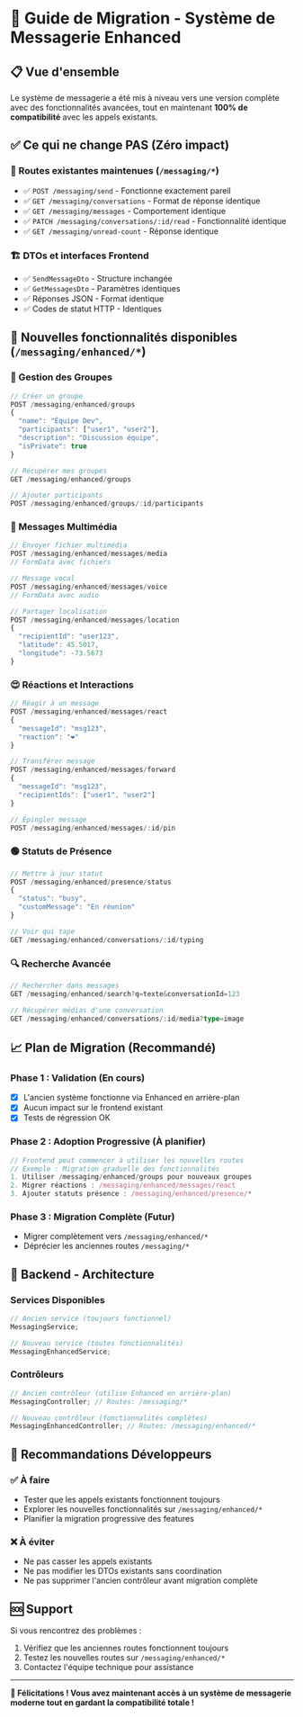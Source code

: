 # 🚀 **Guide de Migration - Système de Messagerie Enhanced**

## **📋 Vue d'ensemble**

Le système de messagerie a été mis à niveau vers une version complète avec des fonctionnalités avancées, tout en maintenant **100% de compatibilité** avec les appels existants.

## **✅ Ce qui ne change PAS (Zéro impact)**

### **🔄 Routes existantes maintenues** (`/messaging/*`)

- ✅ `POST /messaging/send` - Fonctionne exactement pareil
- ✅ `GET /messaging/conversations` - Format de réponse identique
- ✅ `GET /messaging/messages` - Comportement identique
- ✅ `PATCH /messaging/conversations/:id/read` - Fonctionnalité identique
- ✅ `GET /messaging/unread-count` - Réponse identique

### **🏗️ DTOs et interfaces Frontend**

- ✅ `SendMessageDto` - Structure inchangée
- ✅ `GetMessagesDto` - Paramètres identiques
- ✅ Réponses JSON - Format identique
- ✅ Codes de statut HTTP - Identiques

## **🚀 Nouvelles fonctionnalités disponibles** (`/messaging/enhanced/*`)

### **👥 Gestion des Groupes**

```typescript
// Créer un groupe
POST /messaging/enhanced/groups
{
  "name": "Équipe Dev",
  "participants": ["user1", "user2"],
  "description": "Discussion équipe",
  "isPrivate": true
}

// Récupérer mes groupes
GET /messaging/enhanced/groups

// Ajouter participants
POST /messaging/enhanced/groups/:id/participants
```

### **🎥 Messages Multimédia**

```typescript
// Envoyer fichier multimédia
POST /messaging/enhanced/messages/media
// FormData avec fichiers

// Message vocal
POST /messaging/enhanced/messages/voice
// FormData avec audio

// Partager localisation
POST /messaging/enhanced/messages/location
{
  "recipientId": "user123",
  "latitude": 45.5017,
  "longitude": -73.5673
}
```

### **😍 Réactions et Interactions**

```typescript
// Réagir à un message
POST /messaging/enhanced/messages/react
{
  "messageId": "msg123",
  "reaction": "❤️"
}

// Transférer message
POST /messaging/enhanced/messages/forward
{
  "messageId": "msg123",
  "recipientIds": ["user1", "user2"]
}

// Épingler message
POST /messaging/enhanced/messages/:id/pin
```

### **🟢 Statuts de Présence**

```typescript
// Mettre à jour statut
POST /messaging/enhanced/presence/status
{
  "status": "busy",
  "customMessage": "En réunion"
}

// Voir qui tape
GET /messaging/enhanced/conversations/:id/typing
```

### **🔍 Recherche Avancée**

```typescript
// Rechercher dans messages
GET /messaging/enhanced/search?q=texte&conversationId=123

// Récupérer médias d'une conversation
GET /messaging/enhanced/conversations/:id/media?type=image
```

## **📈 Plan de Migration (Recommandé)**

### **Phase 1 : Validation (En cours)**

- [x] L'ancien système fonctionne via Enhanced en arrière-plan
- [x] Aucun impact sur le frontend existant
- [x] Tests de régression OK

### **Phase 2 : Adoption Progressive (À planifier)**

```typescript
// Frontend peut commencer à utiliser les nouvelles routes
// Exemple : Migration graduelle des fonctionnalités
1. Utiliser /messaging/enhanced/groups pour nouveaux groupes
2. Migrer réactions : /messaging/enhanced/messages/react
3. Ajouter statuts présence : /messaging/enhanced/presence/*
```

### **Phase 3 : Migration Complète (Futur)**

- Migrer complètement vers `/messaging/enhanced/*`
- Déprécier les anciennes routes `/messaging/*`

## **🔧 Backend - Architecture**

### **Services Disponibles**

```typescript
// Ancien service (toujours fonctionnel)
MessagingService;

// Nouveau service (toutes fonctionnalités)
MessagingEnhancedService;
```

### **Contrôleurs**

```typescript
// Ancien contrôleur (utilise Enhanced en arrière-plan)
MessagingController; // Routes: /messaging/*

// Nouveau contrôleur (fonctionnalités complètes)
MessagingEnhancedController; // Routes: /messaging/enhanced/*
```

## **🎯 Recommandations Développeurs**

### **✅ À faire**

- Tester que les appels existants fonctionnent toujours
- Explorer les nouvelles fonctionnalités sur `/messaging/enhanced/*`
- Planifier la migration progressive des features

### **❌ À éviter**

- Ne pas casser les appels existants
- Ne pas modifier les DTOs existants sans coordination
- Ne pas supprimer l'ancien contrôleur avant migration complète

## **🆘 Support**

Si vous rencontrez des problèmes :

1. Vérifiez que les anciennes routes fonctionnent toujours
2. Testez les nouvelles routes sur `/messaging/enhanced/*`
3. Contactez l'équipe technique pour assistance

---

**🎉 Félicitations ! Vous avez maintenant accès à un système de messagerie moderne tout en gardant la compatibilité totale !**

